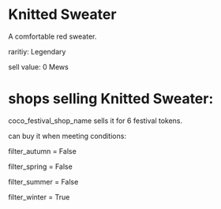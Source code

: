 # Knitted Sweater

A comfortable red sweater.

raritiy: Legendary

sell value: 0 Mews

# shops selling Knitted Sweater:

coco_festival_shop_name sells it for 6 festival tokens.

can buy it when meeting conditions: 

filter_autumn = False

filter_spring = False

filter_summer = False

filter_winter = True